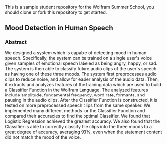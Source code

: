 This is a sample student repository for the Wolfram Summer School, you should clone or fork this repository to get started.

## Mood Detection in Human Speech
### Abstract
We designed a system which is capable of detecting mood in human speech. Specifically, the system can be trained on a single user's voice given samples of emotional speech labeled as being angry, happy, or sad. The system is then able to classify future audio clips of the user's speech as having one of these three moods. The system first preprocesses audio clips to reduce noise, and allow for easier analysis of the audio data. Then, it extracts and analyzes features of the training data which are used to build a Classifier Function in the Wolfram Language. The analyzed features include amplitude, fundamental frequency, word rate, formants, and pausing in the audio clips. After the Classifier Function is constructed, it is tested on more preprocessed speech clips from the same speaker. We implemented many different methods for the Classifier Function and compared their accuracies to find the optimal Classifier. We found that Logistic Regression achieved the greatest accuracy. We also found that the Classifier is able to correctly classify the clips into the three moods to a great degree of accuracy, averaging 93%, even when the statement content did not match the mood of the voice.